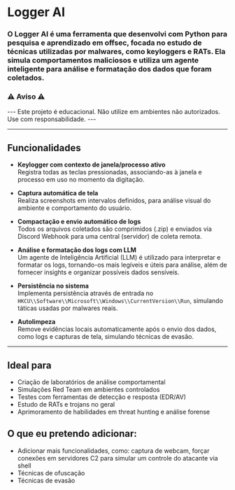 # Logger AI

### O Logger AI é uma ferramenta que desenvolvi com Python para pesquisa e aprendizado em **offsec**, focada no estudo de técnicas utilizadas por malwares, como keyloggers e RATs. Ela simula comportamentos maliciosos e utiliza um agente inteligente para análise e formatação dos dados que foram coletados.

### ⚠️ **Aviso**  ⚠️
--- Este projeto é educacional. Não utilize em ambientes não autorizados. Use com responsabilidade. ---

---

##  Funcionalidades

- **Keylogger com contexto de janela/processo ativo**  
  Registra todas as teclas pressionadas, associando-as à janela e processo em uso no momento da digitação.

- **Captura automática de tela**  
  Realiza screenshots em intervalos definidos, para análise visual do ambiente e comportamento do usuário.

- **Compactação e envio automático de logs**  
  Todos os arquivos coletados são comprimidos (.zip) e enviados via Discord Webhook para uma central (servidor) de coleta remota.

- **Análise e formatação dos logs com LLM**  
  Um agente de Inteligência Artificial (LLM) é utilizado para interpretar e formatar os logs, tornando-os mais legíveis e úteis para análise, além de fornecer insights e organizar possíveis dados sensíveis.

- **Persistência no sistema**  
  Implementa persistência através de entrada no `HKCU\\Software\\Microsoft\\Windows\\CurrentVersion\\Run`, simulando táticas usadas por malwares reais.

- **Autolimpeza**  
  Remove evidências locais automaticamente após o envio dos dados, como logs e capturas de tela, simulando técnicas de evasão.

---

## Ideal para

- Criação de laboratórios de análise comportamental
- Simulações Red Team em ambientes controlados
- Testes com ferramentas de detecção e resposta (EDR/AV)
- Estudo de RATs e trojans no geral
- Aprimoramento de habilidades em threat hunting e análise forense


## O que eu pretendo adicionar:

- Adicionar mais funcionalidades, como: captura de webcam, forçar conexões em servidores C2 para simular um controle do atacante via shell
- Técnicas de ofuscação
- Técnicas de evasão